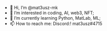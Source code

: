 - 👋 Hi, I’m @mat3usz-mk
- 👀 I’m interested in coding, AI, web3, NFT;
- 🌱 I’m currently learning Python, MatLab, ML;
- 📫 How to reach me: Discord:! mat3usz#4715

<!---
mat3usz-mk/mat3usz-mk is a ✨ special ✨ repository because its `README.md` (this file) appears on your GitHub profile.
You can click the Preview link to take a look at your changes.
--->
